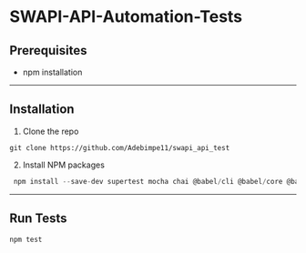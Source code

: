 # SWAPI-API-Automation-Tests

## Prerequisites

- npm installation

---

## Installation

1. Clone the repo

```
git clone https://github.com/Adebimpe11/swapi_api_test
```

2. Install NPM packages
``` javascript
 npm install --save-dev supertest mocha chai @babel/cli @babel/core @babel/node @babel/register @babel/preset-env @babel/plugin-transform-runtime nock chai-json-schema request
```
---
## Run Tests

``` javascript
npm test
```